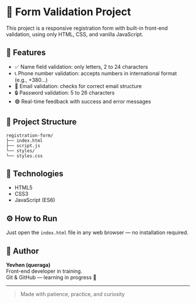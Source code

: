 # 📝 Form Validation Project

This project is a responsive registration form with built-in front-end validation, using only HTML, CSS, and vanilla JavaScript.

## 🚀 Features

- ✅ Name field validation: only letters, 2 to 24 characters
- 📞 Phone number validation: accepts numbers in international format (e.g., +380...)
- 📧 Email validation: checks for correct email structure
- 🔒 Password validation: 5 to 26 characters
- 🟢 Real-time feedback with success and error messages

## 📁 Project Structure

```
registration-form/
├── index.html
├── script.js
└── styles/
└── styles.css
```

## 🧪 Technologies

- HTML5
- CSS3
- JavaScript (ES6)

## ⚙️ How to Run

Just open the `index.html` file in any web browser — no installation required.

## 👤 Author

**Yevhen (queraga)**  
Front-end developer in training.  
Git & GitHub — learning in progress 🚀

---

> Made with patience, practice, and curiosity
